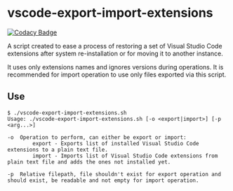 # vscode-export-import-extensions

[![Codacy Badge](https://api.codacy.com/project/badge/Grade/72d5297973264cbe84b83bff502aadd9)](https://app.codacy.com/manual/Molnix888/vscode-export-import-extensions?utm_source=github.com&utm_medium=referral&utm_content=Molnix888/vscode-export-import-extensions&utm_campaign=Badge_Grade_Dashboard)

A script created to ease a process of restoring a set of Visual Studio Code extensions after system re-installation or for moving it to another instance.

It uses only extensions names and ignores versions during operations. It is recommended for import operation to use only files exported via this script.

## Use

    $ ./vscode-export-import-extensions.sh
    Usage: ./vscode-export-import-extensions.sh [-o <export|import>] [-p <arg...>]

    -o  Operation to perform, can either be export or import:
            export - Exports list of installed Visual Studio Code extensions to a plain text file.
            import - Imports list of Visual Studio Code extensions from plain text file and adds the ones not installed yet.

    -p  Relative filepath, file shouldn't exist for export operation and should exist, be readable and not empty for import operation.
